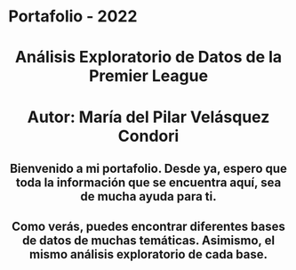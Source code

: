 # Portafolio - 2022
<center> <h1>Análisis Exploratorio de Datos de la Premier League</h1> </center> 
<center> <h1>Autor: María del Pilar Velásquez Condori</h1> </center> 
<center> <h2>Bienvenido a mi portafolio. Desde ya, espero que toda la información que se encuentra aquí, sea de mucha ayuda para ti.</h2> </center> 

<center> <h2>Como verás, puedes encontrar diferentes bases de datos de muchas temáticas. Asimismo, el mismo análisis exploratorio de cada base. </h2> </center> 
